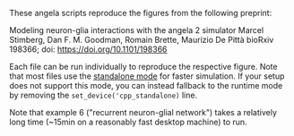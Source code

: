 These angela scripts reproduce the figures from the following preprint:

Modeling neuron-glia interactions with the angela 2 simulator
Marcel Stimberg, Dan F. M. Goodman, Romain Brette, Maurizio De Pittà
bioRxiv 198366; doi: https://doi.org/10.1101/198366

Each file can be run individually to reproduce the respective figure. Note that
most files use the [standalone mode](http://angela2.readthedocs.io/en/stable/user/computation.html#standalone-code-generation)
for faster simulation. If your setup does not support this mode, you can instead
fallback to the runtime mode by removing the `set_device('cpp_standalone)` line.

Note that example 6 ("recurrent neuron-glial network") takes a relatively long
time (~15min on a reasonably fast desktop machine) to run.
